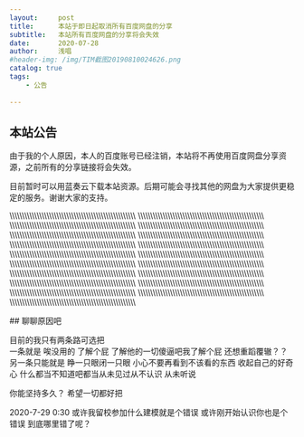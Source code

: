```yaml
---
layout:     post
title:      本站于即日起取消所有百度网盘的分享
subtitle:   本站所有百度网盘的分享将会失效
date:       2020-07-28
author:     浅唱
#header-img: /img/TIM截图20190810024626.png
catalog: true
tags:
    - 公告
    
---
```



## 本站公告
 由于我的个人原因，本人的百度账号已经注销，本站将不再使用百度网盘分享资源，之前所有的分享链接将会失效。  
 
 目前暂时可以用蓝奏云下载本站资源。后期可能会寻找其他的网盘为大家提供更稳定的服务。谢谢大家的支持。    
   
     
	   
<p hidden>     
		    
 \\\\\\\\\\\\\\\\\\\\\\\\\\\\\\\\\\\\\\\\\\\\\\\\\\\\\\\\\\\\\\\\\\\\\\\\\\\\\\\\\\\\\\\\\\\\\\\\\\\\\ \\\\\\\\\\\\\\\\\\\\\\\\\\\\\\\\\\\\\\\\\\\\\\\\\\\\\\\\\\\\\\\\\\\\\\\\\\\\\\\\\\\\\\\\\\\\\\\\\\\\\ \\\\\\\\\\\\\\\\\\\\\\\\\\\\\\\\\\\\\\\\\\\\\\\\\\\\\\\\\\\\\\\\\\\\\\\\\\\\\\\\\\\\\\\\\\\\\\\\\\\\\ \\\\\\\\\\\\\\\\\\\\\\\\\\\\\\\\\\\\\\\\\\\\\\\\\\\\\\\\\\\\\\\\\\\\\\\\\\\\\\\\\\\\\\\\\\\\\\\\\\\\\ \\\\\\\\\\\\\\\\\\\\\\\\\\\\\\\\\\\\\\\\\\\\\\\\\\\\\\\\\\\\\\\\\\\\\\\\\\\\\\\\\\\\\\\\\\\\\\\\\\\\\ \\\\\\\\\\\\\\\\\\\\\\\\\\\\\\\\\\\\\\\\\\\\\\\\\\\\\\\\\\\\\\\\\\\\\\\\\\\\\\\\\\\\\\\\\\\\\\\\\\\\\ \\\\\\\\\\\\\\\\\\\\\\\\\\\\\\\\\\\\\\\\\\\\\\\\\\\\\\\\\\\\\\\\\\\\\\\\\\\\\\\\\\\\\\\\\\\\\\\\\\\\\ \\\\\\\\\\\\\\\\\\\\\\\\\\\\\\\\\\\\\\\\\\\\\\\\\\\\\\\\\\\\\\\\\\\\\\\\\\\\\\\\\\\\\\\\\\\\\\\\\\\\\ \\\\\\\\\\\\\\\\\\\\\\\\\\\\\\\\\\\\\\\\\\\\\\\\\\\\\\\\\\\\\\\\\\\\\\\\\\\\\\\\\\\\\\\\\\\\\\\\\\\\\ \\\\\\\\\\\\\\\\\\\\\\\\\\\\\\\\\\\\\\\\\\\\\\\\\\\\\\\\\\\\\\\\\\\\\\\\\\\\\\\\\\\\\\\\\\\\\\\\\\\\\ \\\\\\\\\\\\\\\\\\\\\\\\\\\\\\\\\\\\\\\\\\\\\\\\\\\\\\\\\\\\\\\\\\\\\\\\\\\\\\\\\\\\\\\\\\\\\\\\\\\\\ \\\\\\\\\\\\\\\\\\\\\\\\\\\\\\\\\\\\\\\\\\\\\\\\\\\\\\\\\\\\\\\\\\\\\\\\\\\\\\\\\\\\\\\\\\\\\\\\\\\\\ \\\\\\\\\\\\\\\\\\\\\\\\\\\\\\\\\\\\\\\\\\\\\\\\\\\\\\\\\\\\\\\\\\\\\\\\\\\\\\\\\\\\\\\\\\\\\\\\\\\\\ \\\\\\\\\\\\\\\\\\\\\\\\\\\\\\\\\\\\\\\\\\\\\\\\\\\\\\\\\\\\\\\\\\\\\\\\\\\\\\\\\\\\\\\\\\\\\\\\\\\\\ \\\\\\\\\\\\\\\\\\\\\\\\\\\\\\\\\\\\\\\\\\\\\\\\\\\\\\\\\\\\\\\\\\\\\\\\\\\\\\\\\\\\\\\\\\\\\\\\\\\\\ \\\\\\\\\\\\\\\\\\\\\\\\\\\\\\\\\\\\\\\\\\\\\\\\\\\\\\\\\\\\\\\\\\\\\\\\\\\\\\\\\\\\\\\\\\\\\\\\\\\\\ \\\\\\\\\\\\\\\\\\\\\\\\\\\\\\\\\\\\\\\\\\\\\\\\\\\\\\\\\\\\\\\\\\\\\\\\\\\\\\\\\\\\\\\\\\\\\\\\\\\\\ \\\\\\\\\\\\\\\\\\\\\\\\\\\\\\\\\\\\\\\\\\\\\\\\\\\\\\\\\\\\\\\\\\\\\\\\\\\\\\\\\\\\\\\\\\\\\\\\\\\\\ \\\\\\\\\\\\\\\\\\\\\\\\\\\\\\\\\\\\\\\\\\\\\\\\\\\\\\\\\\\\\\\\\\\\\\\\\\\\\\\\\\\\\\\\\\\\\\\\\\\\\
 </p>
## 聊聊原因吧

<p hidden>
哈哈自从上次清理了博客，上次清理的原因就是因为搞的像自己的个人空间一样 满是杂谈废话，多是个人现实生活中发生的一些事情。
这回也是如此咯 我就偷偷的写在这个角落等待有一天被谁发现吧，或许那天我已经忘记我写过这个东西了。
这次的论题是 男女朋友之间该不该有隐私。
我深知自己是错的吧，每个人都要有自己的隐私，我也希望有自己的隐私，emm怎么说呢，我希望的隐私是针对某些人的 ，比如我的家人，我有些东西不想让他们知道。
不过朋友之间也是同理吧。确实是我的不对。
事情是这样 ，今天呢躺在床上睡不着，然后就和她一起翻看他的手机，然后emm可能我知道哪些地方会有东西把。我打开了她的百度网盘，然后里面就有一些被自动备份的东西，突然看着看着，看到某一个图片的时候 我还没有看清楚是什么东西，她就抢走了手机，然后后面也是一直不让我看图片到底是什么东西。僵持的一会儿我就挺失望的吧。躺在自己枕边的人儿，其实心里还装着别的人，这样说也不太对 曾经的爱情，他就不想让我知道 。平时的话他不说我也不会特意问。但是她这个反应让我顿时不知道该做出怎么样的表情把。
后面我就说 如果他不想要这些照片就都删了吧 然后其实我是在试探他会不会真的删除这些东西。没想到他真删了。回收站都清空，一切一切都石沉大海，再也找不回来了。
他后面说如果我想知道他可以告诉我，你说的和图片证据能一样不？
也不是说什么证据，只是没了原件，事后你说再多我也没办法相信你
所以我也不知道该怎么办 我并不是故意想冷落你 而是我不知道以什么样的表情面对你。
或许确实是我占有欲太强了 或许真的是我的错 我觉得 明明我们还在为这个图片 的事情起争执，你却毫不犹豫的删了他，我确实是接受不了 。
再说删光啥意思啊。我平时也玩你手机也会删你东西，我认为我删的都是无关紧要 甚至你都没有使用过的app
可是这么重要关键的照片你这么轻易就删了他 一点也没有留下。
我不知道该怎么办了。我不敢在接触你了 生怕又碰到你的刺，生怕又碰到你的伤口，生怕又看到你不想让我看到的一面。
我们还可以继续走下去吗？
我真的很喜欢你 可是我现在不知道该怎么办了
我不喜欢强求你做你不喜欢做的事
可是我 感觉你以后遇到不想让我看的东西就清理的一干二净 我始终没法走进你的内心 只能看到你想让我看到的一面。我想这不是恋人吧
对不起我从那以后就冷落你了 我真的不知道该怎么办了 对不起宝贝 

目前的我只有两条路可选把  
一条就是 唉没用的 了解个屁 了解他的一切傻逼吧我了解个屁 还想重蹈覆辙？？
另一条只能就是 睁一只眼闭一只眼  小心不要再看到不该看的东西 收起自己的好奇心 什么都当不知道吧都当从未见过从不认识 从未听说

你能坚持多久？
希望一切都好把 


2020-7-29 0:30  或许我留校参加什么建模就是个错误 或许刚开始认识你也是个错误 到底哪里错了呢？
</p>
  
      
